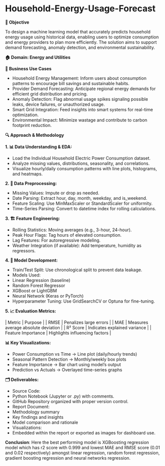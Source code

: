 # Household-Energy-Usage-Forecast

**📍 Objective**

To design a machine learning model that accurately predicts household energy usage using historical data, enabling users to optimize consumption and energy providers to plan more efficiently. The solution aims to support demand forecasting, anomaly detection, and environmental sustainability.


**🏠 Domain: Energy and Utilities**

**🎯 Business Use Cases**

- Household Energy Management: Inform users about consumption patterns to encourage bill savings and sustainable habits.
- Provider Demand Forecasting: Anticipate regional energy demands for efficient grid distribution and pricing.
- Anomaly Detection: Flag abnormal usage spikes signaling possible leaks, device failures, or unauthorized usage.
- Smart Grid Integration: Feed insights into smart systems for real-time optimization.
- Environmental Impact: Minimize wastage and contribute to carbon footprint reduction.


**🔍 Approach & Methodology**

**1. 📊 Data Understanding & EDA:**
- Load the Individual Household Electric Power Consumption dataset.
- Analyze missing values, distributions, seasonality, and correlations.
- Visualize hourly/daily consumption patterns with line plots, histograms, and heatmaps.
  
**2. 🧹 Data Preprocessing:**
- Missing Values: Impute or drop as needed.
- Date Parsing: Extract hour, day, month, weekday, and is_weekend.
- Feature Scaling: Use MinMaxScaler or StandardScaler for uniformity.
- Time-Series Parsing: Convert to datetime index for rolling calculations.
  
**3. 🏗️ Feature Engineering:**
- Rolling Statistics: Moving averages (e.g., 3-hour, 24-hour).
- Peak Hour Flags: Tag hours of elevated consumption.
- Lag Features: For autoregressive modeling.
- Weather Integration (if available): Add temperature, humidity as regressors.
  
**4. 🤖 Model Development:**
- Train/Test Split: Use chronological split to prevent data leakage.
- Models Used:
- Linear Regression (baseline)
- Random Forest Regressor
- XGBoost or LightGBM
- Neural Network (Keras or PyTorch)
- Hyperparameter Tuning: Use GridSearchCV or Optuna for fine-tuning.
  
**5. 📈 Evaluation Metrics:**

| Metric | Purpose | 
| RMSE | Penalizes large errors | 
| MAE | Measures average absolute deviation | 
| R² Score | Indicates explained variance | 
| Feature Importance | Highlights influencing factors | 



**📊 Key Visualizations:**
- Power Consumption vs Time → Line plot (daily/hourly trends)
- Seasonal Pattern Detection → Monthly/weekly box plots
- Feature Importance → Bar chart using model’s output
- Prediction vs Actuals → Overlayed time-series graphs

**🗂️ Deliverables:**
- Source Code:
- Python Notebook (Jupyter or .py) with comments.
- GitHub Repository organized with proper version control.
- Report Document:
- Methodology summary
- Key findings and insights
- Model comparison and rationale
- Visualizations:
- Embedded within the report or exported as images for dashboard use.

**Conclusion**:
Here the best performing model is XGBoosting regression model which has r2 score with 0.999 and lowest MAE and RMSE score (0.01 and 0.02 respectively) amongst linear regression, random forest regression, gradient boosting regression and neural networks regression.

